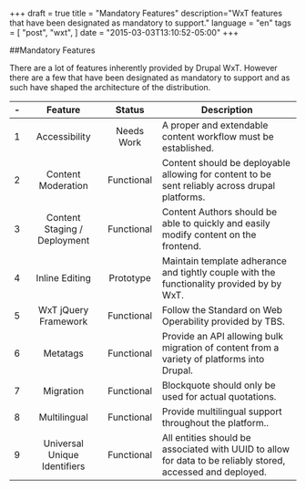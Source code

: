 +++
draft = true
title = "Mandatory Features"
description="WxT features that have been designated as mandatory to support."
language = "en"
tags = [
    "post",
    "wxt",
]
date = "2015-03-03T13:10:52-05:00"
+++

##Mandatory Features

There are a lot of features inherently provided by Drupal WxT. However there are a few that have been designated as mandatory to support and as such have shaped the architecture of the distribution.


|  -  |  Feature | Status | Description |
|:-:|:-:|:-:|---|
| 1 | Accessibility  		| Needs Work |  A proper and extendable content workflow must be established. |  
| 2 | Content Moderation 	| Functional | Content should be deployable allowing for content to be sent reliably across drupal platforms.  |  
| 3 | Content Staging / Deployment  | Functional | Content Authors should be able to quickly and easily modify content on the frontend.|  
| 4 | Inline Editing 		 |  Prototype	| Maintain template adherance and tightly couple with the functionality provided by by WxT. |  
| 5 | WxT jQuery Framework 	 |  Functional | Follow the Standard on Web Operability provided by TBS. |  
| 6 | Metatags  		|  Functional | Provide an API allowing bulk migration of content from a variety of platforms into Drupal. |  
| 7 | Migration	  |  Functional |Blockquote should only be used for actual quotations. |  
| 8 | Multilingual |  Functional | Provide multilingual support throughout the platform.. |  
| 9 | Universal Unique Identifiers |   Functional |  All entities should be associated with UUID to allow for data to be reliably stored, accessed and deployed.|  
